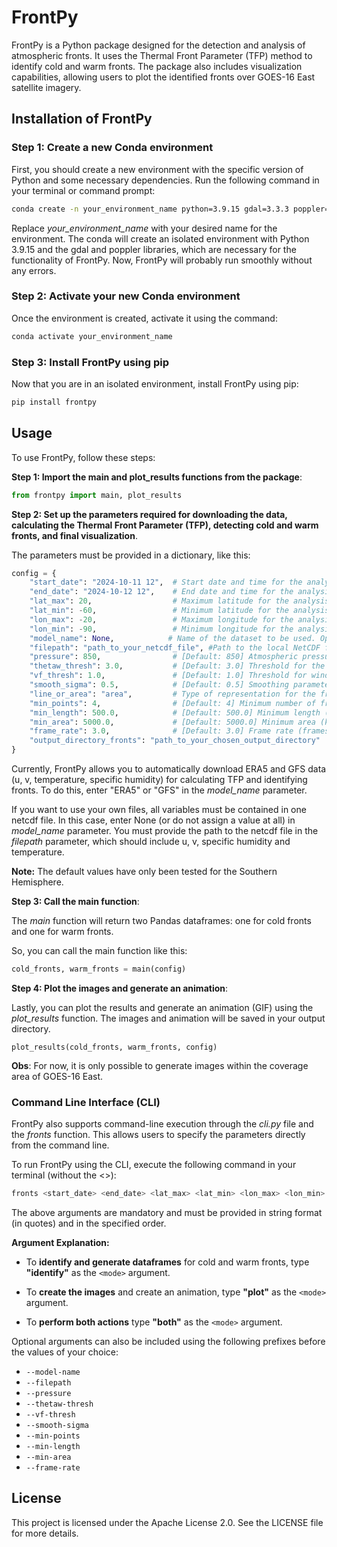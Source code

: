 # FrontPy

FrontPy is a Python package designed for the detection and analysis of atmospheric fronts. It uses the Thermal Front Parameter (TFP) method to identify cold and warm fronts. The package also includes visualization capabilities, allowing users to plot the identified fronts over GOES-16 East satellite imagery.

## Installation of FrontPy

### Step 1: Create a new Conda environment

First, you should create a new environment with the specific version of Python and some necessary dependencies. Run the following command in your terminal or command prompt:

```bash
conda create -n your_environment_name python=3.9.15 gdal=3.3.3 poppler=21.09 -c conda-forge
```

Replace *your_environment_name* with your desired name for the environment. The conda will create an isolated environment with Python 3.9.15 and the gdal and poppler libraries, which are necessary for the functionality of FrontPy. Now, FrontPy will probably run smoothly without any errors.

### Step 2: Activate your new Conda environment

Once the environment is created, activate it using the command:

```bash
conda activate your_environment_name
```

### Step 3: Install FrontPy using pip

Now that you are in an isolated environment, install FrontPy using pip:

```bash
pip install frontpy
```

## Usage

To use FrontPy, follow these steps:

**Step 1: Import the main and plot_results functions from the package**:

```python
from frontpy import main, plot_results
```

**Step 2: Set up the parameters required for downloading the data, calculating the Thermal Front Parameter (TFP), detecting cold and warm fronts, and final visualization**. 

The parameters must be provided in a dictionary, like this:

```python
config = {
    "start_date": "2024-10-11 12",  # Start date and time for the analysis (format: YYYY-MM-DD HH) - string
    "end_date": "2024-10-12 12",    # End date and time for the analysis (format: YYYY-MM-DD HH) - string
    "lat_max": 20,                  # Maximum latitude for the analysis area (degrees, range: -90 to 90) - float
    "lat_min": -60,                 # Minimum latitude for the analysis area (degrees, range: -90 to 90) - float
    "lon_max": -20,                 # Maximum longitude for the analysis area (degrees, range: -180 to 180) - float
    "lon_min": -90,                 # Minimum longitude for the analysis area (degrees, range: -180 to 180) - float
    "model_name": None,            # Name of the dataset to be used. Options available: ERA5, GFS or None). Choose None or leave it blank if you want to use your own files - string
    "filepath": "path_to_your_netcdf_file", #Path to the local NetCDF file containing both u, v, specific humidity and temperature (required if model_name is None)
    "pressure": 850,                # [Default: 850] Atmospheric pressure level (hPa) at which front identification is performed - int
    "thetaw_thresh": 3.0,           # [Default: 3.0] Threshold for the magnitude of the gradient of potential wet-bulb temperature (K/100km) for front identification -  float
    "vf_thresh": 1.0,               # [Default: 1.0] Threshold for wind velocity (m/s) for front classification as cold or warm front - float
    "smooth_sigma": 0.5,            # [Default: 0.5] Smoothing parameter (sigma) for Gaussian filtering - float
    "line_or_area": "area",         # Type of representation for the fronts (line or area) - string
    "min_points": 4,                # [Default: 4] Minimum number of frontal points required for a valid frontal line - int
    "min_length": 500.0,            # [Default: 500.0] Minimum length (km) for the frontal line to be considered - float
    "min_area": 5000.0,             # [Default: 5000.0] Minimum area (km²) for the frontal zone to be considered - float
    "frame_rate": 3.0,              # [Default: 3.0] Frame rate (frames per second) for the generated animation; higher rates result in a faster animation - float
    "output_directory_fronts": "path_to_your_chosen_output_directory"   # Path to your output directory
}
```

Currently, FrontPy allows you to automatically download ERA5 and GFS data (u, v, temperature, specific humidity) for calculating TFP and identifying fronts. To do this, enter "ERA5" or "GFS" in the *model_name* parameter. 

If you want to use your own files, all variables must be contained in one netcdf file. In this case, enter None (or do not assign a value at all) in *model_name* parameter. You must provide the path to the netcdf file in the *filepath* parameter, which should include u, v, specific humidity and temperature.

**Note:** The default values have only been tested for the Southern Hemisphere.

**Step 3: Call the main function**:

The *main* function will return two Pandas dataframes: one for cold fronts and one for warm fronts.

So, you can call the main function like this:

```python
cold_fronts, warm_fronts = main(config)
```

**Step 4: Plot the images and generate an animation**:

Lastly, you can plot the results and generate an animation (GIF) using the *plot_results* function. The images and animation will be saved in your output directory.

```    
plot_results(cold_fronts, warm_fronts, config)
```

**Obs**: For now, it is only possible to generate images within the coverage area of GOES-16 East.

### Command Line Interface (CLI)

FrontPy also supports command-line execution through the *cli.py* file and the *fronts* function. This allows users to specify the parameters directly from the command line.

To run FrontPy using the CLI, execute the following command in your terminal (without the <>):

```bash
fronts <start_date> <end_date> <lat_max> <lat_min> <lon_max> <lon_min> <line_or_area> <output_directory_fronts> <mode>
```

The above arguments are mandatory and must be provided in string format (in quotes) and in the specified order.

**<Mode> Argument Explanation:**

- To **identify and generate dataframes** for cold and warm fronts, type **"identify"** as the `<mode>` argument.

- To **create the images** and create an animation, type **"plot"** as the `<mode>` argument.

- To **perform both actions** type **"both"** as the `<mode>` argument.

Optional arguments can also be included using the following prefixes before the values of your choice:

- `--model-name`
- `--filepath`
- `--pressure`
- `--thetaw-thresh`
- `--vf-thresh`
- `--smooth-sigma`
- `--min-points`
- `--min-length`
- `--min-area`
- `--frame-rate`

## License

This project is licensed under the Apache License 2.0. See the LICENSE file for more details.
